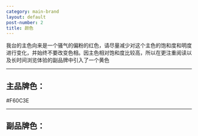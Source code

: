 ```yaml
---
category: main-brand
layout: default
post-number: 2
title: 颜色
---
```

我台的主色向来是一个骚气的偏粉的红色，请尽量减少对这个主色的饱和度和明度进行变化，并始终不要改变色相。因主色相对饱和度比较高，所以在更注重阅读以及长时间浏览体验的副品牌中引入了一个黄色

---

## 主品牌色：
#F60C3E

---

## 副品牌色：
